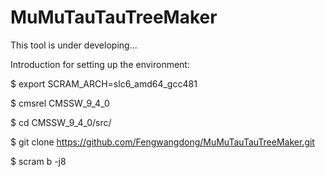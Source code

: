# MuMuTauTauTreeMakerThis tool is under developing...Introduction for setting up the environment:$ export SCRAM_ARCH=slc6_amd64_gcc481$ cmsrel CMSSW_9_4_0$ cd CMSSW_9_4_0/src/$ git clone https://github.com/Fengwangdong/MuMuTauTauTreeMaker.git$ scram b -j8